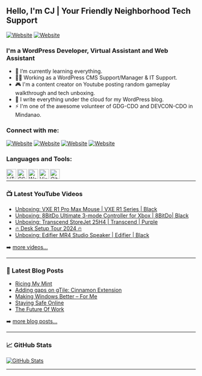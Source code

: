 ## Hello, I'm CJ | Your Friendly Neighborhood Tech Support

[![Website](https://img.shields.io/static/v1?label=blog&message=follow&color=blue&style=for-the-badge&logo=wordpress&url=https%3A%2F%2Fthetechwolfcave.wordpress.com/)](https://thetechwolfcave.wordpress.com/)
[![Website](https://img.shields.io/static/v1?label=website&message=visit&color=blueviolet&style=for-the-badge&logo=github&url=https%3A%2F%2Fcjts15.github.io/)](https://cjsabijon.vercel.app/)

### I'm a WordPress Developer, Virtual Assistant and Web Assistant

- 🌱 I’m currently learning everything.
- 👨‍💻 Working as a WordPress CMS Support/Manager & IT Support.
- 🎮 I'm a content creator on Youtube posting random gameplay walkthrough and tech unboxing.
- 📝 I write everything under the cloud for my WordPress blog.
- ⚡ I'm one of the awesome volunteer of GDG-CDO and DEVCON-CDO in Mindanao.

### Connect with me:
[![Website](https://img.shields.io/badge/WordPress-21759B?style=for-the-badge&logo=wordpress&logoColor=white)][blog]
[![Website](https://img.shields.io/badge/YouTube-FF0000?style=for-the-badge&logo=youtube&logoColor=white)][youtube]
[![Website](https://img.shields.io/badge/Twitter-1DA1F2?style=for-the-badge&logo=twitter&logoColor=white)][twitter]
[![Website](https://img.shields.io/badge/LinkedIn-0A66C2?style=for-the-badge&logo=linkedin&logoColor=white)][linkedin]

### Languages and Tools:

<img align="left" alt="HTML5" width="26px" src="https://cdn.jsdelivr.net/gh/devicons/devicon/icons/html5/html5-original.svg">
<img align="left" alt="CSS" width="26px" src="https://cdn.jsdelivr.net/gh/devicons/devicon/icons/css3/css3-original.svg">
<img align="left" alt="WordPress" width="26px" src="https://cdn.jsdelivr.net/gh/devicons/devicon/icons/wordpress/wordpress-plain.svg">
<img align="left" alt="Visual Studio Code" width="26px" src="https://cdn.jsdelivr.net/gh/devicons/devicon/icons/visualstudio/visualstudio-plain.svg">
<img align="left" alt="GitHub" width="26px" src="https://cdn.jsdelivr.net/gh/devicons/devicon/icons/github/github-original.svg">

<br />

---

### 📺 Latest YouTube Videos

<!-- YOUTUBE:START -->
- [Unboxing: VXE R1 Pro Max Mouse | VXE R1 Series | Black](https://www.youtube.com/watch?v=a_8F5PzsBNs)
- [Unboxing: 8BitDo Ultimate 3-mode Controller for Xbox | 8BitDo| Black](https://www.youtube.com/watch?v=PJhgwu_6Ep4)
- [Unboxing: Transcend StoreJet 25H4 | Transcend | Purple](https://www.youtube.com/watch?v=9BoVzDeLNII)
- [🔥 Desk Setup Tour 2024 🔥](https://www.youtube.com/watch?v=eHbmuBw7dLA)
- [Unboxing: Edifier MR4 Studio Speaker | Edifier | Black](https://www.youtube.com/watch?v=uOzW2COcUkc)
<!-- YOUTUBE:END -->

➡️ [more videos...](https://www.youtube.com/channel/UCO0VebhOX9eKVVYa1_PXnFg)

---

### 📕 Latest Blog Posts

<!-- BLOG-POST-LIST:START -->
- [Ricing My Mint](https://thetechwolfcave.wordpress.com/2025/05/15/ricing-my-mint/)
- [Adding gaps on gTile: Cinnamon Extension](https://thetechwolfcave.wordpress.com/2025/04/06/adding-gaps-on-gtile-cinnamon-extension/)
- [Making Windows Better – For Me](https://thetechwolfcave.wordpress.com/2025/02/05/making-windows-better-for-me/)
- [Staying Safe Online](https://thetechwolfcave.wordpress.com/2023/09/01/staying-safe-online/)
- [The Future Of Work](https://thetechwolfcave.wordpress.com/2023/09/01/the-future-of-work/)
<!-- BLOG-POST-LIST:END -->

➡️ [more blog posts...](https://thetechwolfcave.wordpress.com/)

---

### 📈 GitHub Stats

[![GitHub Stats](https://github-readme-stats.vercel.app/api?username=CJTS15)](https://github.com/CJTS15)

---

[website]: https://cjts15.github.io/
[blog]: https://thetechwolfcave.wordpress.com/
[twitter]: https://twitter.com/cj_wolfy15
[youtube]: https://www.youtube.com/channel/UCO0VebhOX9eKVVYa1_PXnFg
[linkedin]: https://www.linkedin.com/in/cjsabijon/
